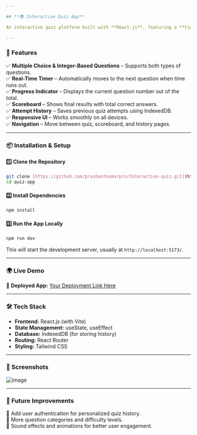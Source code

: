 ```yaml
---

## **📚 Interactive Quiz App**  

An interactive quiz platform built with **React.js**, featuring a **timer**, **progress indicator**, **scoreboard**, and **attempt history** stored in **IndexedDB**.  

---
```


### **🚀 Features**  

✅ **Multiple Choice & Integer-Based Questions** – Supports both types of questions.  
✅ **Real-Time Timer** – Automatically moves to the next question when time runs out.  
✅ **Progress Indicator** – Displays the current question number out of the total.  
✅ **Scoreboard** – Shows final results with total correct answers.  
✅ **Attempt History** – Saves previous quiz attempts using IndexedDB.  
✅ **Responsive UI** – Works smoothly on all devices.  
✅ **Navigation** – Move between quiz, scoreboard, and history pages.  

---

### **📦 Installation & Setup**  

#### **1️⃣ Clone the Repository**  
```sh
git clone [https://github.com/prashantkumarpro/Interactive-quiz.git](https://github.com/prashantkumarpro/Interactive-quiz)
cd quiz-app
```

#### **2️⃣ Install Dependencies**  
```sh
npm install
```

#### **3️⃣ Run the App Locally**  
```sh
npm run dev
```
This will start the development server, usually at `http://localhost:5173/`.

---

### **🌍 Live Demo**  
🔗 **Deployed App:** [Your Deployment Link Here](https://your-live-app-link.com)  

---

### **🛠️ Tech Stack**  
- **Frontend:** React.js (with Vite)  
- **State Management:** useState, useEffect  
- **Database:** IndexedDB (for storing history)  
- **Routing:** React Router  
- **Styling:** Tailwind CSS  

---

### **📸 Screenshots**  
![image](https://github.com/user-attachments/assets/f824e71a-ec68-4927-b4c5-634d74171299)

---

### **📌 Future Improvements**  
🔹 Add user authentication for personalized quiz history.  
🔹 More question categories and difficulty levels.  
🔹 Sound effects and animations for better user engagement.  


